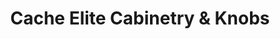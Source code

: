 ---
title: "Cache Elite Cabinetry & Knobs"
url: /gilbert/cache-elite-cabinetry-and-knobs/
shop: furniture
---